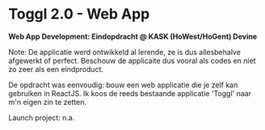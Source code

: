 # Toggl 2.0 - Web App

**Web App Development: Eindopdracht @ KASK (HoWest/HoGent) Devine**

Note: De applicatie werd ontwikkeld al lerende, ze is dus allesbehalve afgewerkt of perfect. Beschouw de applicaite dus vooral als codes en niet zo zeer als een eindproduct.

De opdracht was eenvoudig: bouw een web applicatie die je zelf kan gebruiken in ReactJS. Ik koos de reeds bestaande applicatie 'Toggl' naar m'n eigen zin te zetten.

Launch project: n.a.
